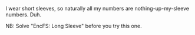 I wear short sleeves, so naturally all my numbers are nothing-up-my-sleeve
numbers. Duh.

NB: Solve "EncFS: Long Sleeve" before you try this one.